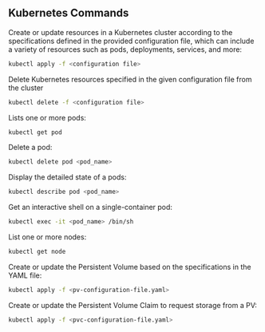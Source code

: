 ## Kubernetes Commands

Create or update resources in a Kubernetes cluster according to the specifications defined in the provided configuration file, which can include a variety of resources such as pods, deployments, services, and more:
```bash
kubectl apply -f <configuration file>
```
Delete Kubernetes resources specified in the given configuration file from the cluster
```bash
kubectl delete -f <configuration file>
```
Lists one or more pods:
```bash
kubectl get pod
```
Delete a pod:
```bash
kubectl delete pod <pod_name>
```
Display the detailed state of a pods:
```bash
kubectl describe pod <pod_name>
```
Get an interactive shell on a single-container pod:
```bash
kubectl exec -it <pod_name> /bin/sh
```
List one or more nodes:
```bash
kubectl get node
```
Create or update the Persistent Volume based on the specifications in the YAML file:
```bash
kubectl apply -f <pv-configuration-file.yaml>
```
Create or update the Persistent Volume Claim to request storage from a PV:
```bash
kubectl apply -f <pvc-configuration-file.yaml>
```
